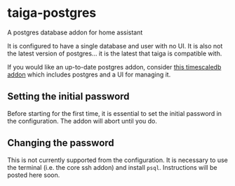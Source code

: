# taiga-postgres

A postgres database addon for home assistant

It is configured to have a single database and user with no UI. It is also not the latest version of postgres... it is the latest that taiga is compatible with.

If you would like an up-to-date postgres addon, consider [this timescaledb addon](https://github.com/Expaso/hassos-addons/tree/master/timescaledb) which includes postgres and a UI for managing it.

## Setting the initial password

Before starting for the first time, it is essential to set the initial password in the configuration. The addon will abort until you do.

## Changing the password

This is not currently supported from the configuration. It is necessary to use the terminal (i.e. the core ssh addon) and install `psql`. Instructions will be posted here soon.
